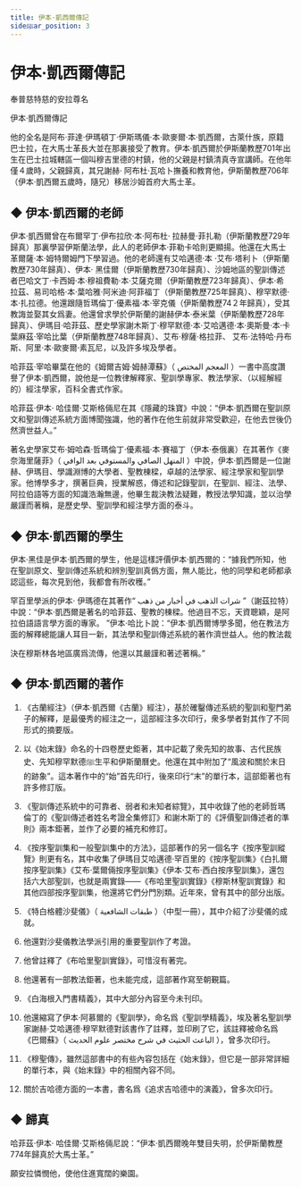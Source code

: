 ```yaml
---
title: 伊本·凱西爾傳記
sideﷺar_position: 3
---
```


# 伊本·凱西爾傳記

奉普慈特慈的安拉尊名

伊本·凱西爾傳記

他的全名是阿布·菲達·伊瑪頓丁·伊斯瑪儀·本·歐麥爾·本·凱西爾，古萊什族，原籍巴士拉，在大馬士革長大並在那裏接受了教育。伊本·凱西爾於伊斯蘭教歷701年出生在巴士拉城轄區一個叫穆吉里德的村鎮，他的父親是村鎮清真寺宣講師。在他年僅４歲時，父親歸真，其兄謝赫· 阿布杜·瓦哈卜撫養和教育他，伊斯蘭教歷706年（伊本·凱西爾五歲時，隨兄）移居沙姆首府大馬士革。

## ◆ 伊本·凱西爾的老師

伊本·凱西爾曾在布爾罕丁·伊布拉欣·本·阿布杜· 拉赫曼·菲扎勒（伊斯蘭教歷729年歸真）那裏學習伊斯蘭法學，此人的老師伊本·菲勒卡哈則更顯揚。他還在大馬士革爾薩·本·姆特爾姆門下學習過。他的老師還有艾哈邁德·本 ·艾布·塔利卜（伊斯蘭教歷730年歸真）、伊本· 黑佳爾（伊斯蘭教歷730年歸真）、沙姆地區的聖訓傳述者巴哈文丁·卡西姆·本·穆祖費勒·本·艾薩克爾（伊斯蘭教歷723年歸真）、伊本·希拉茲、易司哈格·本·葉哈雅·阿米迪·阿菲福丁（伊斯蘭教歷725年歸真）、穆罕默德·本·扎拉德。他還跟隨哲瑪倫丁·優素福·本·宰克儀（伊斯蘭教歷74２年歸真），受其教誨並娶其女爲妻。他還曾求學於伊斯蘭的謝赫伊本·泰米葉（伊斯蘭教歷728年歸真）、伊瑪目·哈菲茲、歷史學家謝木斯丁·穆罕默德·本·艾哈邁德·本·奧斯曼·本·卡葉麻茲·宰哈比葉（伊斯蘭教歷748年歸真）、艾布·穆薩·格拉菲、 艾布·法特哈·丹布斯、阿里·本·歐麥爾·素瓦尼，以及許多埃及學者。

哈菲茲·宰哈畢葉在他的《姆爾吉姆·姆赫潭蘇》（ المعجم المختص ）一書中高度讚譽了伊本·凱西爾，說他是一位教律解釋家、聖訓學專家、教法學家、（以經解經的）經注學家，百科全書式作家。

哈菲茲·伊本· 哈佳爾·艾斯格倆尼在其《隱藏的珠寶》中說：“伊本·凱西爾在聖訓原文和聖訓傳述系統方面博聞強識，他的著作在他生前就非常受歡迎，在他去世後仍然濟世益人。”

著名史學家艾布·姆哈森·哲瑪倫丁·優素福·本·賽福丁（伊本·泰俄裏）在其著作《麥奈海里薩菲》（ المنهل الصافي والمستوفي بعد الوافي ）中說，伊本·凱西爾是一位謝赫、伊瑪目、學識淵博的大學者、聖教棟樑，卓越的法學家、經注學家和聖訓學家。他博學多才，撰著巨典，授業解惑，傳述和記錄聖訓，在聖訓、經注、法學、阿拉伯語等方面的知識浩瀚無邊，他畢生裁決教法疑難，教授法學知識，並以治學嚴謹而著稱，是歷史學、聖訓學和經注學方面的泰斗。

## ◆ 伊本·凱西爾的學生

伊本·黑佳是伊本·凱西爾的學生，他是這樣評價伊本·凱西爾的：“據我們所知，他在聖訓原文、聖訓傳述系統和辨別聖訓真僞方面，無人能比，他的同學和老師都承認這些，每次見到他，我都會有所收穫。”

罕百里學派的伊本· 伊瑪德在其著作“ شرات الذهب في أخبار من ذهب ”（謝茲拉特）中說：“伊本·凱西爾是著名的哈菲茲、聖教的棟樑。他過目不忘，天資聰穎，是阿拉伯語語言學方面的專家。 ”伊本·哈比卜說：“伊本·凱西爾博學多聞，他在教法方面的解釋總能讓人耳目一新，其法學和聖訓傳述系統的著作濟世益人。他的教法裁

決在穆斯林各地區廣爲流傳，他還以其嚴謹和著述著稱。”

## ◆ 伊本·凱西爾的著作

1. 《古蘭經注》（伊本·凱西爾《古蘭》經注），基於確鑿傳述系統的聖訓和聖門弟子的解釋，是最優秀的經注之一，這部經注多次印行，衆多學者對其作了不同形式的摘要版。

1. 以《始末錄》命名的十四卷歷史鉅著，其中記載了衆先知的故事、古代民族史、先知穆罕默德ﷺ生平和伊斯蘭曆史。他還在其中附加了“風波和關於末日的跡象”。這本著作中的“始”首先印行，後來印行“末”的單行本，這部鉅著也有許多修訂版。

1. 《聖訓傳述系統中的可靠者、弱者和未知者綜覽》，其中收錄了他的老師哲瑪倫丁的《聖訓傳述者姓名考證全集修訂》和謝木斯丁的《評價聖訓傳述者的準則》兩本鉅著，並作了必要的補充和修訂。

1. 《按序聖訓集和一般聖訓集中的方法》，這部著作的另一個名字《按序聖訓縱覽》則更有名，其中收集了伊瑪目艾哈邁德·罕百里的《按序聖訓集》《白扎爾按序聖訓集》《艾布·葉爾倆按序聖訓集》《伊本·艾布·西白按序聖訓集》，還包括六大部聖訓，也就是兩實錄——《布哈里聖訓實錄》《穆斯林聖訓實錄》和其他四部按序聖訓集，他還將它們分門別類。近年來，曾有其中的部分出版。

1. 《特白格體沙斐儀》（ طبقات الشافعية ）（中型一冊），其中介紹了沙斐儀的成就。

1. 他還對沙斐儀教法學派引用的重要聖訓作了考證。

1. 他曾註釋了《布哈里聖訓實錄》，可惜沒有著完。

1. 他還著有一部教法鉅著，也未能完成，這部著作寫至朝覲篇。

1. 《白海根入門書精義》，其中大部分內容至今未刊印。

1. 他還縮寫了伊本·阿慕爾的《聖訓學》，命名爲《聖訓學精義》，埃及著名聖訓學家謝赫·艾哈邁德·穆罕默德對該書作了註釋，並印刷了它，該註釋被命名爲《巴爾蘇》（ الباعث الحثيث في شرح مختصر علوم الحديث ），曾多次印行。

1. 《穆聖傳》，雖然這部書中的有些內容包括在《始末錄》，但它是一部非常詳細的單行本，與《始末錄》中的相關內容不同。

1. 關於吉哈德方面的一本書，書名爲《追求吉哈德中的演義》，曾多次印行。

## ◆ 歸真
哈菲茲·伊本· 哈佳爾·艾斯格倆尼說：“伊本·凱西爾晚年雙目失明，於伊斯蘭教歷774年歸真於大馬士革。”

願安拉憐憫他，使他住進寬闊的樂園。
